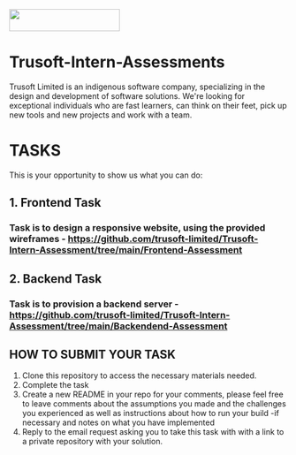 <img width="200" height="40" src="https://trusoftng.com/wp-content/uploads/2021/06/Trusoft_Logo-removebg-preview.png">

# Trusoft-Intern-Assessments
Trusoft Limited is an indigenous software company, specializing in the design and development of software solutions.
We're looking for exceptional individuals who are fast learners, can think on their feet, pick up new tools and new projects and work with a team.

# TASKS
This is your opportunity to show us what you can do:

## 1. Frontend Task
### Task is to design a responsive website, using the provided wireframes - https://github.com/trusoft-limited/Trusoft-Intern-Assessment/tree/main/Frontend-Assessment


## 2. Backend Task
### Task is to provision a backend server - https://github.com/trusoft-limited/Trusoft-Intern-Assessment/tree/main/Backendend-Assessment


## HOW TO SUBMIT YOUR TASK

1. Clone this repository to access the necessary materials needed.
2. Complete the task
3. Create a new README in your repo for your comments, please feel free to leave comments about the assumptions you made and the challenges you experienced as well as instructions about how to run your build -if necessary and notes on what you have implemented
4. Reply to the email request asking you to take this task with with a link to a private repository with your solution.


